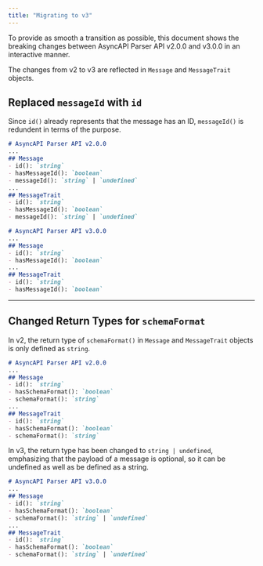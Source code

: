 ```yaml
---
title: "Migrating to v3"
---
```


To provide as smooth a transition as possible, this document shows the breaking changes between AsyncAPI Parser API v2.0.0 and v3.0.0 in an interactive manner.

The changes from v2 to v3 are reflected in `Message` and `MessageTrait` objects.


## Replaced `messageId` with `id`

Since `id()` already represents that the message has an ID, `messageId()` is redundent in terms of the purpose.

```md
# AsyncAPI Parser API v2.0.0
...
## Message
- id(): `string`
- hasMessageId(): `boolean`
- messageId(): `string` | `undefined`
...
## MessageTrait
- id(): `string`
- hasMessageId(): `boolean`
- messageId(): `string` | `undefined`
```

```md
# AsyncAPI Parser API v3.0.0
...
## Message
- id(): `string`
- hasMessageId(): `boolean`
...
## MessageTrait
- id(): `string`
- hasMessageId(): `boolean`
```


------------------------------



## Changed Return Types for  `schemaFormat`

In v2, the return type of `schemaFormat()` in `Message` and `MessageTrait` objects is only defined as `string`. 



```md
# AsyncAPI Parser API v2.0.0
...
## Message
- id(): `string`
- hasSchemaFormat(): `boolean`
- schemaFormat(): `string`
...
## MessageTrait
- id(): `string`
- hasSchemaFormat(): `boolean`
- schemaFormat(): `string`
```

In v3, the return type has been changed to `string | undefined`, emphasizing that the payload of a message is optional, so it can be undefined as well as be defined as a string. 

```md
# AsyncAPI Parser API v3.0.0
...
## Message
- id(): `string`
- hasSchemaFormat(): `boolean`
- schemaFormat(): `string` | `undefined`
...
## MessageTrait
- id(): `string`
- hasSchemaFormat(): `boolean`
- schemaFormat(): `string` | `undefined`
```
